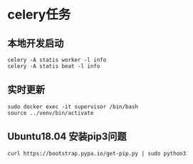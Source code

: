 # celery任务

## 本地开发启动
```
celery -A statis worker -l info
celery -A statis beat -l info
```

## 实时更新
```
sudo docker exec -it supervisor /bin/bash
source ../venv/bin/activate
```
## Ubuntu18.04 安装pip3问题
```
curl https://bootstrap.pypa.io/get-pip.py | sudo python3
```
